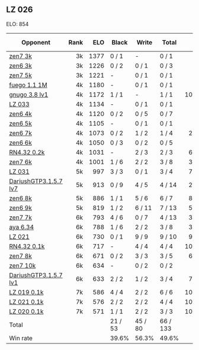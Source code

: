 ## LZ 026 ##

ELO: 854

Opponent | Rank | ELO | Black | Write | Total | Win rate
---------|-----:|----:|-------|-------|-------|-------:
[zen7 3k](zen7%203k.md) | 3k | 1377 | 0 / 1 | - | 0 / 1 | 0.0%
[zen6 3k](zen6%203k.md) | 3k | 1226 | 0 / 2 | 0 / 1 | 0 / 3 | 0.0%
[zen7 5k](zen7%205k.md) | 3k | 1221 | - | 0 / 1 | 0 / 1 | 0.0%
[fuego 1.1 1M](fuego%201.1%201M.md) | 4k | 1180 | - | 0 / 1 | 0 / 1 | 0.0%
[gnugo 3.8 lv1](gnugo%203.8%20lv1.md) | 4k | 1172 | 1 / 1 | - | 1 / 1 | 100.0%
[LZ 033](LZ%20033.md) | 4k | 1134 | - | 0 / 1 | 0 / 1 | 0.0%
[zen6 4k](zen6%204k.md) | 4k | 1120 | 0 / 2 | 0 / 5 | 0 / 7 | 0.0%
[zen6 5k](zen6%205k.md) | 4k | 1105 | - | 0 / 1 | 0 / 1 | 0.0%
[zen6 7k](zen6%207k.md) | 4k | 1073 | 0 / 2 | 1 / 2 | 1 / 4 | 25.0%
[zen6 6k](zen6%206k.md) | 4k | 1050 | 0 / 3 | 0 / 2 | 0 / 5 | 0.0%
[RN4.32 0.2k](RN4.32%200.2k.md) | 4k | 1031 | - | 2 / 3 | 2 / 3 | 66.7%
[zen7 6k](zen7%206k.md) | 4k | 1001 | 1 / 6 | 2 / 2 | 3 / 8 | 37.5%
[LZ 031](LZ%20031.md) | 5k | 997 | 3 / 3 | 0 / 1 | 3 / 4 | 75.0%
[DariushGTP3.1.5.7 lv7](DariushGTP3.1.5.7%20lv7.md) | 5k | 913 | 0 / 9 | 4 / 5 | 4 / 14 | 28.6%
[zen6 8k](zen6%208k.md) | 5k | 886 | 1 / 1 | 5 / 6 | 6 / 7 | 85.7%
[zen6 9k](zen6%209k.md) | 5k | 819 | 1 / 2 | 6 / 11 | 7 / 13 | 53.8%
[zen7 7k](zen7%207k.md) | 6k | 793 | 4 / 6 | 0 / 7 | 4 / 13 | 30.8%
[aya 6.34](aya%206.34.md) | 6k | 788 | 1 / 6 | 2 / 2 | 3 / 8 | 37.5%
[LZ 021](LZ%20021.md) | 6k | 730 | 0 / 1 | 9 / 9 | 9 / 10 | 90.0%
[RN4.32 0.1k](RN4.32%200.1k.md) | 6k | 717 | - | 4 / 4 | 4 / 4 | 100.0%
[zen7 8k](zen7%208k.md) | 6k | 671 | 0 / 2 | 3 / 3 | 3 / 5 | 60.0%
[zen7 10k](zen7%2010k.md) | 6k | 634 | - | 0 / 2 | 0 / 2 | 0.0%
[DariushGTP3.1.5.7 lv1](DariushGTP3.1.5.7%20lv1.md) | 6k | 633 | 2 / 2 | 1 / 2 | 3 / 4 | 75.0%
[LZ 019 0.1k](LZ%20019%200.1k.md) | 7k | 586 | 4 / 4 | 2 / 2 | 6 / 6 | 100.0%
[LZ 021 0.1k](LZ%20021%200.1k.md) | 7k | 576 | 2 / 2 | 2 / 2 | 4 / 4 | 100.0%
[LZ 020 0.1k](LZ%20020%200.1k.md) | 7k | 571 | 1 / 1 | 2 / 2 | 3 / 3 | 100.0%
Total | | | 21 / 53 | 45 / 80 | 66 / 133 | 
Win rate| | | 39.6% | 56.3% | 49.6% | 
